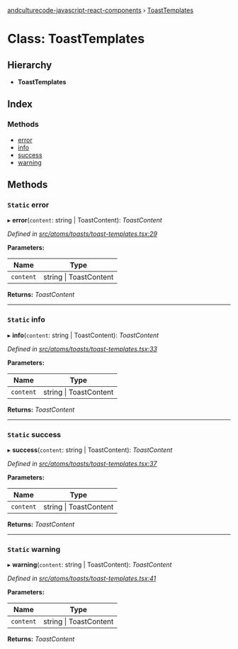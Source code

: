 [andculturecode-javascript-react-components](../README.md) › [ToastTemplates](toasttemplates.md)

# Class: ToastTemplates

## Hierarchy

* **ToastTemplates**

## Index

### Methods

* [error](toasttemplates.md#static-error)
* [info](toasttemplates.md#static-info)
* [success](toasttemplates.md#static-success)
* [warning](toasttemplates.md#static-warning)

## Methods

### `Static` error

▸ **error**(`content`: string | ToastContent): *ToastContent*

*Defined in [src/atoms/toasts/toast-templates.tsx:29](https://github.com/AndcultureCode/AndcultureCode.JavaScript.React.Components/blob/85bf079/src/atoms/toasts/toast-templates.tsx#L29)*

**Parameters:**

Name | Type |
------ | ------ |
`content` | string &#124; ToastContent |

**Returns:** *ToastContent*

___

### `Static` info

▸ **info**(`content`: string | ToastContent): *ToastContent*

*Defined in [src/atoms/toasts/toast-templates.tsx:33](https://github.com/AndcultureCode/AndcultureCode.JavaScript.React.Components/blob/85bf079/src/atoms/toasts/toast-templates.tsx#L33)*

**Parameters:**

Name | Type |
------ | ------ |
`content` | string &#124; ToastContent |

**Returns:** *ToastContent*

___

### `Static` success

▸ **success**(`content`: string | ToastContent): *ToastContent*

*Defined in [src/atoms/toasts/toast-templates.tsx:37](https://github.com/AndcultureCode/AndcultureCode.JavaScript.React.Components/blob/85bf079/src/atoms/toasts/toast-templates.tsx#L37)*

**Parameters:**

Name | Type |
------ | ------ |
`content` | string &#124; ToastContent |

**Returns:** *ToastContent*

___

### `Static` warning

▸ **warning**(`content`: string | ToastContent): *ToastContent*

*Defined in [src/atoms/toasts/toast-templates.tsx:41](https://github.com/AndcultureCode/AndcultureCode.JavaScript.React.Components/blob/85bf079/src/atoms/toasts/toast-templates.tsx#L41)*

**Parameters:**

Name | Type |
------ | ------ |
`content` | string &#124; ToastContent |

**Returns:** *ToastContent*
